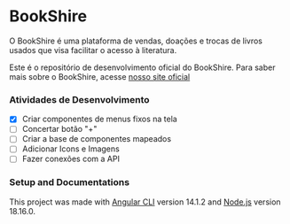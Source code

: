 # BookShire

O BookShire é uma plataforma de vendas, doações e trocas de livros usados que visa facilitar o acesso à literatura.

Este é o repositório de desenvolvimento oficial do BookShire. Para saber mais sobre o BookShire, acesse [nosso site oficial](https://bookshire.vercel.app/)

### Atividades de Desenvolvimento

- [x] Criar componentes de menus fixos na tela
- [ ] Concertar botão "+"
- [ ] Criar a base de componentes mapeados
- [ ] Adicionar Icons e Imagens
- [ ] Fazer conexões com a API

### Setup and Documentations

This project was made with [Angular CLI](https://github.com/angular/angular-cli) version 14.1.2 and [Node.js](https://nodejs.org/en/docs) version 18.16.0.
